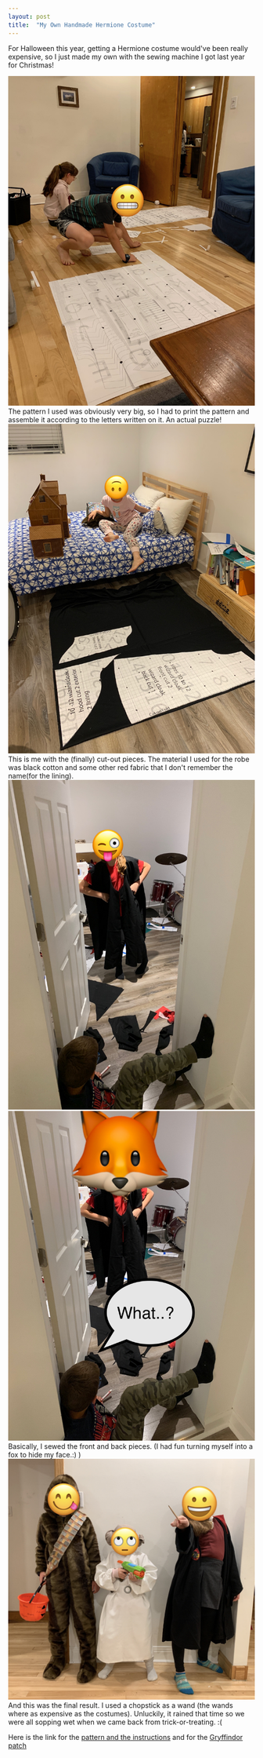 ```yaml
---
layout: post 
title:  "My Own Handmade Hermione Costume"
---
```


For Halloween this year, getting a Hermione costume would've been really expensive, so
I just made my own with the sewing machine I got last year for Christmas!

![Assembling the pattern](/assets/IMG_7617.JPG)
The pattern I used was obviously very big, so I had to print the pattern and assemble it
according to the letters written on it. An actual puzzle!
![Laying Out the Pattern](/assets/IMG_7620.JPG)
This is me with the (finally) cut-out pieces. The material I used for the robe was black 
 cotton and some other red fabric that I don't remember the name(for the lining).
![Only a beginning](/assets/IMG_7628.JPG)
![Only a beginning v.2](/assets/IMG_7627.JPG)
Basically, I sewed the front and back pieces. (I had fun turning myself into a fox to 
hide my face.:) )
![final result](/assets/IMG_7701.JPG)
And this was the final result. I used a chopstick as a wand (the wands where as expensive
 as the costumes). Unluckily, it rained that time so we were all sopping wet when we came 
 back from trick-or-treating. :(

Here is the link for the
[pattern and the instructions](https://www.fleecefun.com/harry-potter-robe-pattern-free-diy/)
and for the [Gryffindor patch](https://mypoppet.com.au/makes/diy-harry-potter-gryffindor-patch-template/)